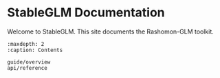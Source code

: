 # StableGLM Documentation

Welcome to StableGLM. This site documents the Rashomon-GLM toolkit.

```{toctree}
:maxdepth: 2
:caption: Contents

guide/overview
api/reference
```
